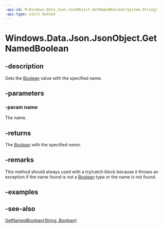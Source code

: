 ```yaml
---
-api-id: M:Windows.Data.Json.JsonObject.GetNamedBoolean(System.String)
-api-type: winrt method
---
```


<!-- Method syntax
public bool GetNamedBoolean(System.String name)
-->

# Windows.Data.Json.JsonObject.GetNamedBoolean

## -description
Gets the [Boolean](https://docs.microsoft.com/dotnet/api/system.boolean?redirectedfrom=MSDN) value with the specified name.

## -parameters
### -param name
The name.

## -returns
The [Boolean](https://docs.microsoft.com/dotnet/api/system.boolean?redirectedfrom=MSDN) with the specified *name*.

## -remarks
This method should always used with a try/catch block because it throws an exception if the name found is not a [Boolean](https://docs.microsoft.com/dotnet/api/system.boolean?redirectedfrom=MSDN) type or the name is not found.

## -examples

## -see-also
[GetNamedBoolean(String, Boolean)](jsonobject_getnamedboolean_1472935654.md)